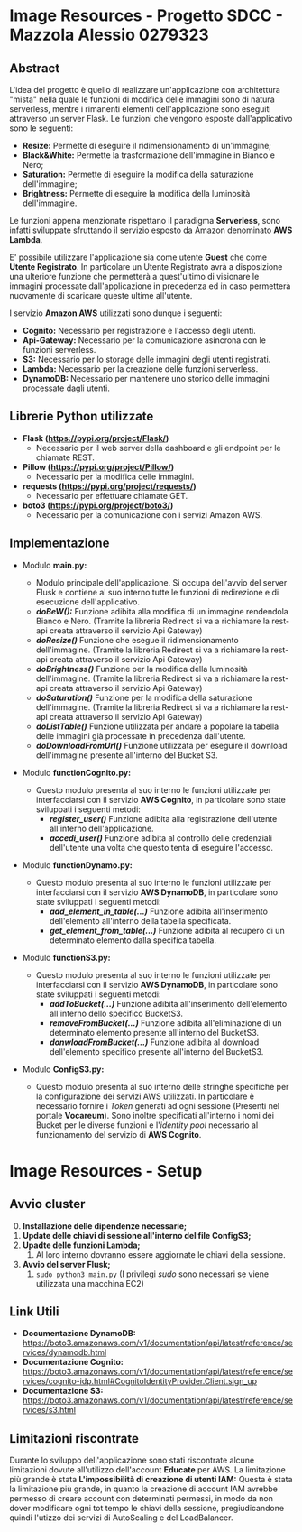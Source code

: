 # **Image Resources - Progetto SDCC - Mazzola Alessio 0279323**

## **Abstract**

L'idea del progetto è quello di realizzare un'applicazione con architettura "mista" nella quale le funzioni di modifica delle immagini sono di natura serverless, mentre 
i rimanenti elementi dell'applicazione sono eseguiti attraverso un server Flask. Le funzioni che vengono esposte dall'applicativo sono le seguenti:

- **Resize:** Permette di eseguire il ridimensionamento di un'immagine;
- **Black&White:** Permette la trasformazione dell'immagine in Bianco e Nero;
- **Saturation:** Permette di eseguire la modifica della saturazione dell'immagine;
- **Brightness:** Permette di eseguire la modifica della luminosità dell'immagine.

Le funzioni appena menzionate rispettano il paradigma **Serverless**, sono infatti sviluppate sfruttando il servizio esposto da Amazon denominato **AWS Lambda**.

E' possibile utilizzare l'applicazione sia come utente **Guest** che come **Utente Registrato**. In particolare un Utente Registrato avrà a disposizione una ulteriore funzione che permetterà a quest'ultimo di visionare le immagini processate dall'applicazione in precedenza ed in caso permetterà nuovamente di scaricare queste ultime all'utente.

I servizio **Amazon AWS** utilizzati sono dunque i seguenti:
- **Cognito:** Necessario per registrazione e l'accesso degli utenti.
- **Api-Gateway:** Necessario per la comunicazione asincrona con le funzioni serverless.
- **S3:** Necessario per lo storage delle immagini degli utenti registrati.
- **Lambda:** Necessario per la creazione delle funzioni serverless.
- **DynamoDB:** Necessario per mantenere uno storico delle immagini processate dagli utenti.

## **Librerie Python utilizzate**

- **Flask (https://pypi.org/project/Flask/)**
  - Necessario per il web server della dashboard e gli endpoint per le chiamate REST.
- **Pillow (https://pypi.org/project/Pillow/)**
  - Necessario per la modifica delle immagini.
- **requests (https://pypi.org/project/requests/)**
  - Necessario per effettuare chiamate GET.
- **boto3 (https://pypi.org/project/boto3/)**
  - Necessario per la comunicazione con i servizi Amazon AWS.

## **Implementazione**

- Modulo **main.py:**
  - Modulo principale dell'applicazione. Si occupa dell'avvio del server Flusk e contiene al suo interno tutte le funzioni di redirezione e di esecuzione dell'applicativo.
  - ***doBeW():*** Funzione adibita alla modifica di un immagine rendendola Bianco e Nero. (Tramite la libreria Redirect si va a richiamare la rest-api creata attraverso il servizio Api Gateway)
  - ***doResize()*** Funzione che esegue il ridimensionamento dell'immagine. (Tramite la libreria Redirect si va a richiamare la rest-api creata attraverso il servizio Api Gateway)
  - ***doBrightness()*** Funzione per la modifica della luminosità dell'immagine. (Tramite la libreria Redirect si va a richiamare la rest-api creata attraverso il servizio Api Gateway)
  - ***doSaturation()*** Funzione per la modifica della saturazione dell'immagine. (Tramite la libreria Redirect si va a richiamare la rest-api creata attraverso il servizio Api Gateway)  
  - ***doListTable()*** Funzione utilizzata per andare a popolare la tabella delle immagini già processate in precedenza dall'utente.
  - ***doDownloadFromUrl()*** Funzione utilizzata per eseguire il download dell'immagine presente all'interno del Bucket S3.

- Modulo **functionCognito.py:** 
  - Questo modulo presenta al suo interno le funzioni utilizzate per interfacciarsi con il servizio **AWS Cognito**, in particolare sono state sviluppati i seguenti metodi:
    - ***register_user()*** Funzione adibita alla registrazione dell'utente all'interno dell'applicazione.
    - ***accedi_user()*** Funzione adibita al controllo delle credenziali dell'utente una volta che questo tenta di eseguire l'accesso.

- Modulo **functionDynamo.py:** 
  - Questo modulo presenta al suo interno le funzioni utilizzate per interfacciarsi con il servizio **AWS DynamoDB**, in particolare sono state sviluppati i seguenti metodi:
    - ***add_element_in_table(...)*** Funzione adibita all'inserimento dell'elemento all'interno della tabella specificata.
    - ***get_element_from_table(...)*** Funzione adibita al recupero di un determinato elemento dalla specifica tabella.

- Modulo **functionS3.py:** 
  - Questo modulo presenta al suo interno le funzioni utilizzate per interfacciarsi con il servizio **AWS DynamoDB**, in particolare sono state sviluppati i seguenti metodi:
    - ***addToBucket(...)*** Funzione adibita all'inserimento dell'elemento all'interno dello specifico BucketS3.
    - ***removeFromBucket(...)*** Funzione adibita all'eliminazione di un determinato elemento presente all'interno del BucketS3.
    - ***donwloadFromBucket(...)*** Funzione adibita al download dell'elemento specifico presente all'interno del BucketS3.

- Modulo **ConfigS3.py:** 
  - Questo modulo presenta al suo interno delle stringhe specifiche per la configurazione dei servizi AWS utilizzati. In particolare è necessario fornire i *Token* generati ad ogni sessione (Presenti nel portale **Vocareum**). Sono inoltre specificati all'interno i nomi dei Bucket per le diverse funzioni e l'*identity pool* necessario al funzionamento del servizio di **AWS Cognito**.

# **Image Resources - Setup**

## **Avvio cluster**

0. **Installazione delle dipendenze necessarie;**
1. **Update delle chiavi di sessione all'interno del file ConfigS3;**
2. **Upadte delle funzioni Lambda;**
   1. Al loro interno dovranno essere aggiornate le chiavi della sessione.
3. **Avvio del server Flusk;**
   1. ```sudo python3 main.py``` (I privilegi *sudo* sono necessari se viene utilizzata una macchina EC2)

## **Link Utili**

  - **Documentazione DynamoDB:** https://boto3.amazonaws.com/v1/documentation/api/latest/reference/services/dynamodb.html
  - **Documentazione Cognito:** https://boto3.amazonaws.com/v1/documentation/api/latest/reference/services/cognito-idp.html#CognitoIdentityProvider.Client.sign_up
  - **Documentazione S3:** https://boto3.amazonaws.com/v1/documentation/api/latest/reference/services/s3.html

## **Limitazioni riscontrate**

Durante lo sviluppo dell'applicazione sono stati riscontrate alcune limitazioni dovute all'utilizzo dell'account **Educate** per AWS. La limitazione più grande è stata
**L'impossibilità di creazione di utenti IAM:** Questa è stata la limitazione più grande, in quanto la creazione di account IAM avrebbe permesso di creare account con determinati permessi, in modo da non dover modificare ogni tot tempo le chiavi della sessione, pregiudicandone quindi l'utizzo dei servizi di AutoScaling e del LoadBalancer.